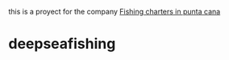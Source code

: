 this is a proyect for the company  <a href="https://deepseafishingpuntacana.com/">Fishing charters in punta cana</a>
# deepseafishing

